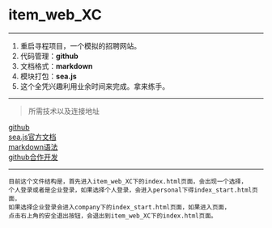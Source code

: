# item_web_XC
---
1.  重启寻程项目，一个模拟的招聘网站。
2.  代码管理：**github**
3.  文档格式：**markdown**
4.  模块打包：**sea.js**
5.  这个全凭兴趣利用业余时间来完成。拿来练手。

---
>所需技术以及连接地址

[github]( https://github.com/)  
[sea.js官方文档](http://seajs.org/docs/#intro)  
[markdown语法](http://sspai.com/25137)  
[github合作开发](http://www.cnblogs.com/chesterphp/p/3577924.html)  

---

    目前这个文件结构是，首先进入item_web_XC下的index.html页面，会出现一个选择，  
    个人登录或者是企业登录，如果选择个人登录，会进入personal下得index_start.html页面，  
    如果选择企业登录会进入company下的index_start.html页面，如果进入页面，  
    点击右上角的安全退出按钮，会退出到item_web_XC下的index.html页面。
